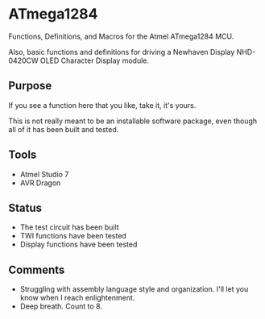 # ATmega1284
Functions, Definitions, and Macros for the Atmel ATmega1284 MCU.

Also, basic functions and definitions for driving a Newhaven Display NHD-0420CW OLED Character Display module.
## Purpose
If you see a function here that you like, take it, it's yours.

This is not really meant to be an installable software package, even though all of it has been built and tested.
## Tools
- Atmel Studio 7
- AVR Dragon
## Status
- The test circuit has been built
- TWI functions have been tested
- Display functions have been tested
## Comments
- Struggling with assembly language style and organization. I'll let you know when I reach enlightenment.
- Deep breath. Count to 8.
